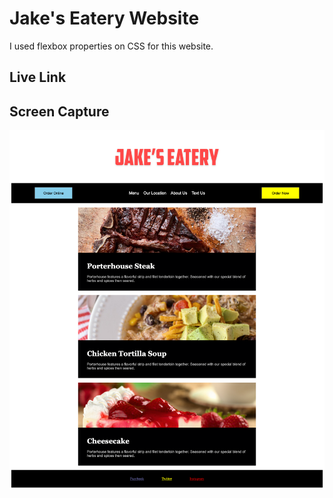 # Jake's Eatery Website

I used flexbox properties on CSS for this website.

## Live Link



## Screen Capture

![Screenshot](./Screenshot/Jakes%20Eatery.png)

